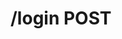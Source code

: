 #  /login POST

<api-endpoint openapi-path="../../../openApi.json" method="POST" endpoint="/login"/>